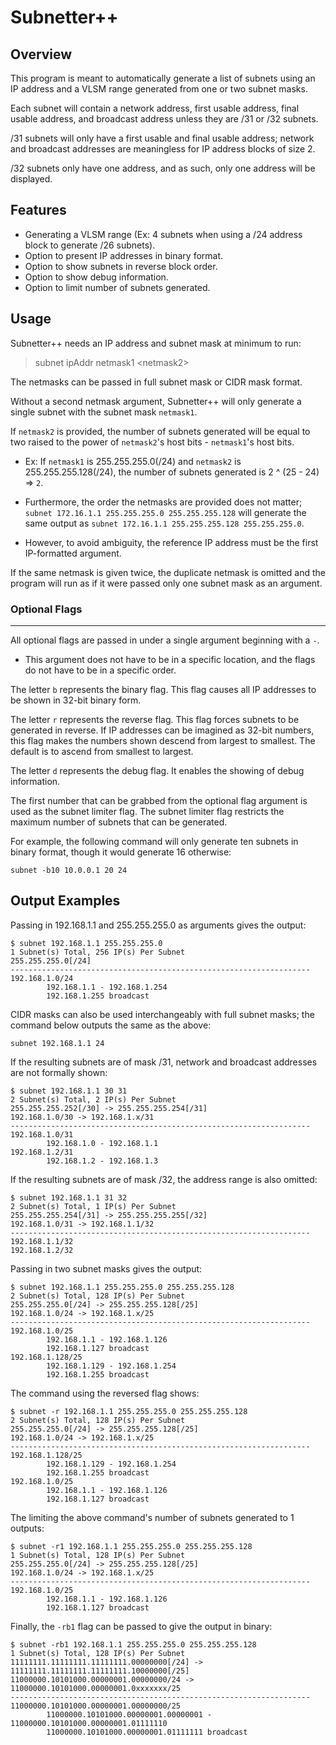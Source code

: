# Subnetter++

## Overview

This program is meant to automatically generate a list of subnets using an IP address and a VLSM range generated from one or two subnet masks.

Each subnet will contain a network address, first usable address, final usable address, and broadcast address unless they are /31 or /32 subnets.

/31 subnets will only have a first usable and final usable address; network and broadcast addresses are meaningless for IP address blocks of size 2.

/32 subnets only have one address, and as such, only one address will be displayed.

## Features

- Generating a VLSM range (Ex: 4 subnets when using a /24 address block to generate /26 subnets).
- Option to present IP addresses in binary format.
- Option to show subnets in reverse block order.
- Option to show debug information.
- Option to limit number of subnets generated.

## Usage

Subnetter++ needs an IP address and subnet mask at minimum to run:

> subnet ipAddr netmask1 \<netmask2>

The netmasks can be passed in full subnet mask or CIDR mask format.

Without a second netmask argument, Subnetter++ will only generate a single subnet with the subnet mask `netmask1`.

If `netmask2` is provided, the number of subnets generated will be equal to two raised to the power of `netmask2`'s host bits - `netmask1`'s host bits.

- Ex: If `netmask1` is 255.255.255.0(/24) and `netmask2` is 255.255.255.128(/24), the number of subnets generated is 2 ^ (25 - 24) => `2`.

- Furthermore, the order the netmasks are provided does not matter; `subnet 172.16.1.1 255.255.255.0 255.255.255.128` will generate the same output as `subnet 172.16.1.1 255.255.255.128 255.255.255.0`.

- However, to avoid ambiguity, the reference IP address must be the first IP-formatted argument.

If the same netmask is given twice, the duplicate netmask is omitted and the program will run as if it were passed only one subnet mask as an argument.

### Optional Flags
---
All optional flags are passed in under a single argument beginning with a `-`.
- This argument does not have to be in a specific location, and the flags do not have to be in a specific order.

The letter `b` represents the binary flag. This flag causes all IP addresses to be shown in 32-bit binary form.

The letter `r` represents the reverse flag. This flag forces subnets to be generated in reverse. If IP addresses can be imagined as 32-bit numbers, this flag makes the numbers shown descend from largest to smallest. The default is to ascend from smallest to largest.

The letter `d` represents the debug flag. It enables the showing of debug information.

The first number that can be grabbed from the optional flag argument is used as the subnet limiter flag. The subnet limiter flag restricts the maximum number of subnets that can be generated.

For example, the following command will only generate ten subnets in binary format, though it would generate 16 otherwise:

`subnet -b10 10.0.0.1 20 24`


## Output Examples

Passing in 192.168.1.1 and 255.255.255.0 as arguments gives the output:
```
$ subnet 192.168.1.1 255.255.255.0
1 Subnet(s) Total, 256 IP(s) Per Subnet
255.255.255.0[/24]
-------------------------------------------------------------------
192.168.1.0/24
        192.168.1.1 - 192.168.1.254
        192.168.1.255 broadcast
```

CIDR masks can also be used interchangeably with full subnet masks; the command below outputs the same as the above:

`subnet 192.168.1.1 24`

If the resulting subnets are of mask /31, network and broadcast addresses are not formally shown:
```
$ subnet 192.168.1.1 30 31
2 Subnet(s) Total, 2 IP(s) Per Subnet
255.255.255.252[/30] -> 255.255.255.254[/31]
192.168.1.0/30 -> 192.168.1.x/31
-------------------------------------------------------------------
192.168.1.0/31
        192.168.1.0 - 192.168.1.1
192.168.1.2/31
        192.168.1.2 - 192.168.1.3
```

If the resulting subnets are of mask /32, the address range is also omitted:
```
$ subnet 192.168.1.1 31 32
2 Subnet(s) Total, 1 IP(s) Per Subnet
255.255.255.254[/31] -> 255.255.255.255[/32]
192.168.1.0/31 -> 192.168.1.1/32
-------------------------------------------------------------------
192.168.1.1/32
192.168.1.2/32
```

Passing in two subnet masks gives the output:
```
$ subnet 192.168.1.1 255.255.255.0 255.255.255.128
2 Subnet(s) Total, 128 IP(s) Per Subnet
255.255.255.0[/24] -> 255.255.255.128[/25]
192.168.1.0/24 -> 192.168.1.x/25
-------------------------------------------------------------------
192.168.1.0/25
        192.168.1.1 - 192.168.1.126
        192.168.1.127 broadcast
192.168.1.128/25
        192.168.1.129 - 192.168.1.254
        192.168.1.255 broadcast
```

The command using the reversed flag shows:
```
$ subnet -r 192.168.1.1 255.255.255.0 255.255.255.128
2 Subnet(s) Total, 128 IP(s) Per Subnet
255.255.255.0[/24] -> 255.255.255.128[/25]
192.168.1.0/24 -> 192.168.1.x/25
-------------------------------------------------------------------
192.168.1.128/25
        192.168.1.129 - 192.168.1.254
        192.168.1.255 broadcast
192.168.1.0/25
        192.168.1.1 - 192.168.1.126
        192.168.1.127 broadcast
```

The limiting the above command's number of subnets generated to 1 outputs:
```
$ subnet -r1 192.168.1.1 255.255.255.0 255.255.255.128
1 Subnet(s) Total, 128 IP(s) Per Subnet
255.255.255.0[/24] -> 255.255.255.128[/25]
192.168.1.0/24 -> 192.168.1.x/25
-------------------------------------------------------------------
192.168.1.0/25
        192.168.1.1 - 192.168.1.126
        192.168.1.127 broadcast
```

Finally, the `-rb1` flag can be passed to give the output in binary:
```
$ subnet -rb1 192.168.1.1 255.255.255.0 255.255.255.128
1 Subnet(s) Total, 128 IP(s) Per Subnet
11111111.11111111.11111111.00000000[/24] -> 11111111.11111111.11111111.10000000[/25]
11000000.10101000.00000001.00000000/24 -> 11000000.10101000.00000001.0xxxxxxx/25
-------------------------------------------------------------------
11000000.10101000.00000001.00000000/25
        11000000.10101000.00000001.00000001 - 11000000.10101000.00000001.01111110
        11000000.10101000.00000001.01111111 broadcast
```